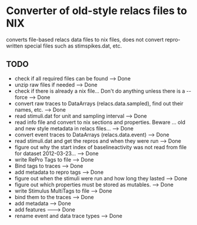 # Converter of old-style relacs files to NIX

converts file-based relacs data files to nix files, does not convert repro-written special files such as stimspikes.dat, etc.

## TODO

* check if all required files can be found --> Done
* unzip raw files if needed  --> Done
* check if there is already a nix file... Don't do anything unless there is a --force  --> Done
* convert raw traces to DataArrays (relacs.data.sampled), find out their names, etc. --> Done
* read stimuli.dat for unit and sampling interval --> Done
* read info file and convert to nix sections and properties. Beware ... old and new style metadata in relacs files... --> Done
* convert event traces to DataArrays (relacs.data.event) --> Done
* read stimuli.dat and get the repros and when they were run --> Done
* figure out why the start index of baselineactivity was not read from file for dataset 2012-03-23... --> Done
* write RePro Tags to file --> Done
* Bind tags to traces --> Done
* add metadata to repro tags --> Done
* figure out when the stimuli were run and how long they lasted --> Done
* figure out which properties must be stored as mutables. --> Done
* write Stimulus MultiTags to file --> Done
* bind them to the traces --> Done
* add metadata --> Done
* add features ---> Done
* rename event and data trace types --> Done
